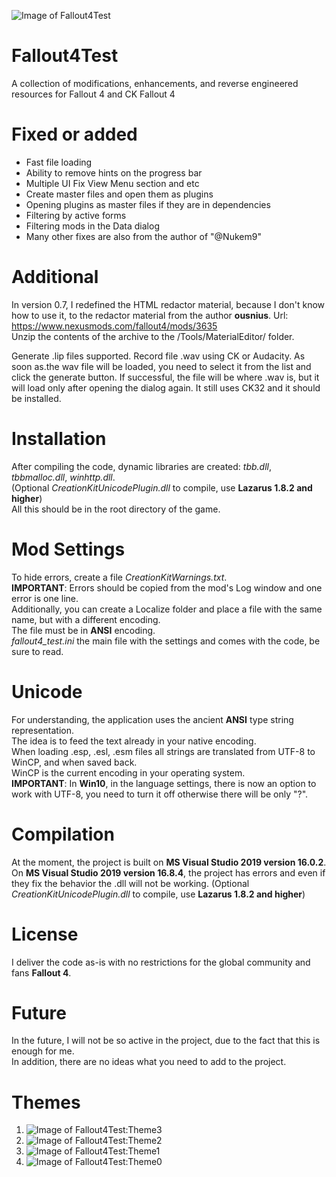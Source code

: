 ![Image of Fallout4Test](https://sun9-55.userapi.com/impg/JpgUBM7DP0LaBQAOhiYj6nzwV6MyVu-zFIlRqA/CrvDsSyYnxM.jpg?size=1280x640&quality=96&sign=924d36ca6257d72a5a0fce373f7cfe12&type=album)

# Fallout4Test
A collection of modifications, enhancements, and reverse engineered resources for Fallout 4 and CK Fallout 4

# Fixed or added
* Fast file loading
* Ability to remove hints on the progress bar
* Multiple UI Fix View Menu section and etc
* Create master files and open them as plugins
* Opening plugins as master files if they are in dependencies
* Filtering by active forms
* Filtering mods in the Data dialog
* Many other fixes are also from the author of "@Nukem9"

# Additional
In version 0.7, I redefined the HTML redactor material, because I don't know how to use it, to the redactor material from the author **ousnius**.
Url: https://www.nexusmods.com/fallout4/mods/3635  
Unzip the contents of the archive to the <root game>/Tools/MaterialEditor/ folder.

Generate .lip files supported. Record file .wav using CK or Audacity.
As soon as.the wav file will be loaded, you need to select it from the list and click the generate button. 
If successful, the file will be where .wav is, but it will load only after opening the dialog again.
It still uses CK32 and it should be installed.

# Installation
After compiling the code, dynamic libraries are created: *tbb.dll*, *tbbmalloc.dll*, *winhttp.dll*.  
(Optional *CreationKitUnicodePlugin.dll* to compile, use **Lazarus 1.8.2 and higher**)  
All this should be in the root directory of the game.

# Mod Settings
To hide errors, create a file *CreationKitWarnings.txt*.  
**IMPORTANT**: Errors should be copied from the mod's Log window and one error is one line.  
Additionally, you can create a Localize folder and place a file with the same name, but with a different encoding.  
The file must be in **ANSI** encoding.  
*fallout4_test.ini* the main file with the settings and comes with the code, be sure to read.

# Unicode
For understanding, the application uses the ancient **ANSI** type string representation.  
The idea is to feed the text already in your native encoding.  
When loading .esp, .esl, .esm files all strings are translated from UTF-8 to WinCP, and when saved back.  
WinCP is the current encoding in your operating system.  
**IMPORTANT**: In **Win10**, in the language settings, there is now an option to work with UTF-8, you need to turn it off otherwise there will be only "?".

# Compilation
At the moment, the project is built on **MS Visual Studio 2019 version 16.0.2**.  
On **MS Visual Studio 2019 version 16.8.4**, the project has errors and even if they fix the behavior the .dll will not be working.
(Optional *CreationKitUnicodePlugin.dll* to compile, use **Lazarus 1.8.2 and higher**)  

# License
I deliver the code as-is with no restrictions for the global community and fans **Fallout 4**.

# Future
In the future, I will not be so active in the project, due to the fact that this is enough for me.  
In addition, there are no ideas what you need to add to the project.

# Themes
1. ![Image of Fallout4Test:Theme3](https://sun9-19.userapi.com/impg/UnLS-PwmQfTWh_GZOumqfkRXm4iFo8UAgoBdsw/w-e5kGGYvX0.jpg?size=1733x935&quality=96&sign=81f3b1c2914324ad62539c3db2c61b1c&type=album)
1. ![Image of Fallout4Test:Theme2](https://sun9-11.userapi.com/impg/bsb1HZf7RAyq9u4rxCOQEnCn1l6fOo2Q4kI7CA/azLXMrj73kk.jpg?size=1729x941&quality=96&sign=90130684760f8cc1c752b8803fde654c&type=album)
1. ![Image of Fallout4Test:Theme1](https://sun9-59.userapi.com/impg/UksWL5J6PGgvdHKLdJRn2lfrWc3DzYPmvzUD7w/9Z4EQfCPqkc.jpg?size=1731x939&quality=96&sign=cdf86044a58a33dcafeed097218b5ba5&type=album)
1. ![Image of Fallout4Test:Theme0](https://sun9-33.userapi.com/impg/AANr99EErU0DbPoFTN50PvkuoMPusd4NFFGCkQ/5U6H_5Jqlyc.jpg?size=1729x939&quality=96&sign=17d0e4623d85e0aca94b30e0ff8ddf63&type=album)